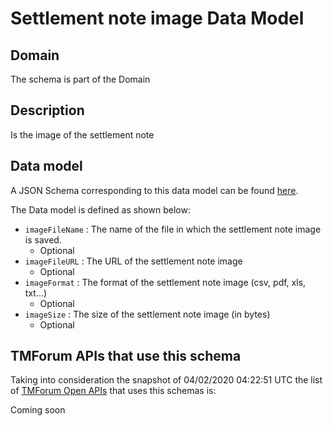 # Settlement note image Data Model

## Domain

The  schema is part of the  Domain

## Description

Is the image of the settlement note

## Data model

A JSON Schema corresponding to this data model can be found
[here](https://github.com/tmforum-rand/schemas/blob/candidates/Customer/SettlementNoteImage.schema.json).

The Data model is defined as shown below:
- `imageFileName` : The name of the file in which the settlement note image is saved.
  - Optional
- `imageFileURL` : The URL of the settlement note image
  - Optional
- `imageFormat` : The format of the settlement note image (csv, pdf, xls, txt...)
  - Optional
- `imageSize` : The size of the settlement note image (in bytes)
  - Optional




## TMForum APIs that use this schema

Taking into consideration the snapshot of 04/02/2020 04:22:51 UTC the list of [TMForum Open APIs](https://www.tmforum.org/open-apis/) that uses this schemas is:

Coming soon
